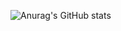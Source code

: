 ![Anurag's GitHub stats](https://github-readme-stats.vercel.app/api?username=danipatko&show_icons=true&count_private=true&theme=tokyonight)
